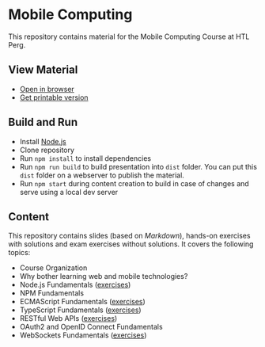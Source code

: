 # Mobile Computing

This repository contains material for the Mobile Computing Course at HTL Perg.

## View Material

* [Open in browser](https://rstropek.github.io/htl-mobile-computing)
* [Get printable version](https://rstropek.github.io/htl-mobile-computing?print-pdf)

## Build and Run

* Install [Node.js](https://nodejs.org/en/)
* Clone repository
* Run `npm install` to install dependencies
* Run `npm run build` to build presentation into `dist` folder. You can put this `dist` folder on a webserver to publish the material.
* Run `npm start` during content creation to build in case of changes and serve using a local dev server

## Content

This repository contains slides (based on *Markdown*), hands-on exercises with solutions and exam exercises without solutions. It covers the following topics:

* Course Organization
* Why bother learning web and mobile technologies?
* Node.js Fundamentals ([exercises](https://github.com/rstropek/htl-mobile-computing/tree/master/node-fundamentals))
* NPM Fundamentals
* ECMAScript Fundamentals ([exercises](https://github.com/rstropek/htl-mobile-computing/tree/master/ecmascript-fundamentals))
* TypeScript Fundamentals ([exercises](https://github.com/rstropek/htl-mobile-computing/tree/master/typescript-fundamentals))
* RESTful Web APIs ([exercises](https://github.com/rstropek/htl-mobile-computing/tree/master/rest-fundamentals))
* OAuth2 and OpenID Connect Fundamentals
* WebSockets Fundamentals ([exercises](https://github.com/rstropek/htl-mobile-computing/tree/master/websockets))
